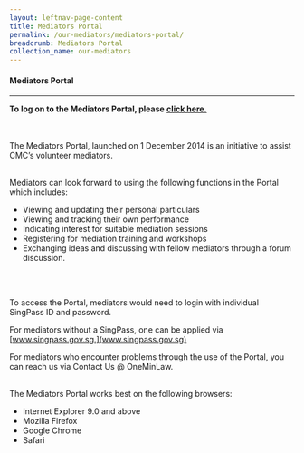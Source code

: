 ```yaml
---
layout: leftnav-page-content
title: Mediators Portal
permalink: /our-mediators/mediators-portal/
breadcrumb: Mediators Portal
collection_name: our-mediators
---
```


#### Mediators Portal
---

**To log on to the Mediators Portal, please** [**click here.**](https://saml.singpass.gov.sg/spauth/login/eservloginpage?URL=%2FFIM%2Fsps%2FSingpassIDPFed%2Fsaml20%2Flogininitial%3FRequestBinding%3DHTTPArtifact%26ResponseBinding%3DHTTPArtifact%26PartnerId%3Dhttps%253a%252f%252fwww.mlaw.gov.sg%252feservices%252fmp%252fSAML%252f%26NameIdFormat%3DEmail%26esrvcID%3DLSRA%26Target%3Deservices%252fCMC%252fMediatorsPortal%252fsingpass-redirection-page%252f&TAM_OP=login)

<br><br>
The Mediators Portal, launched on 1 December 2014 is an initiative to assist CMC’s volunteer mediators.
<br><br>
 
Mediators can look forward to using the following functions in the Portal which includes:

<ul>
  <li>Viewing and updating their personal particulars</li>
  <li>Viewing and tracking their own performance</li>
  <li>Indicating interest for suitable mediation sessions</li>
  <li>Registering for mediation training and workshops</li>
  <li>Exchanging ideas and discussing with fellow mediators through a forum discussion.</li>
</ul><br><br>

To access the Portal, mediators would need to login with individual SingPass ID and password.  

For mediators without a SingPass, one can be applied via [www.singpass.gov.sg.](www.singpass.gov.sg)


For mediators who encounter problems through the use of the Portal, you can reach us via Contact Us @ OneMinLaw.<br><br>

 

The Mediators Portal works best on the following browsers:

 
<ul>
  <li>Internet Explorer 9.0 and above</li>
  <li>Mozilla Firefox</li>
  <li>Google Chrome</li>
  <li>Safari</li>
</ul>
 


